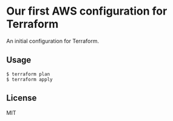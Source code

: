 # Our first AWS configuration for Terraform
An initial configuration for Terraform.
## Usage
```
$ terraform plan
$ terraform apply
```
## License
MIT